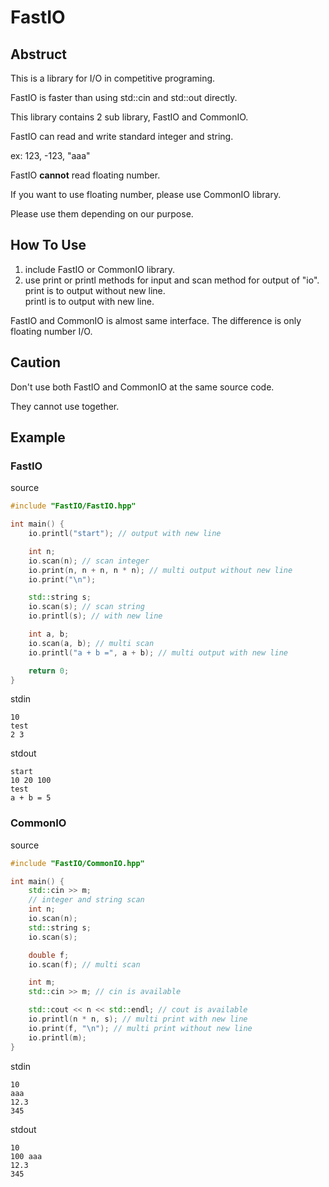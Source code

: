# FastIO

## Abstruct
This is a library for I/O in competitive programing.

FastIO is faster than using std::cin and std::out directly.

This library contains 2 sub library, FastIO and CommonIO.

FastIO can read and write standard integer and string.

ex: 123, -123, "aaa"

FastIO **cannot** read floating number.

If you want to use floating number, please use CommonIO library.

Please use them depending on our purpose.

## How To Use
1. include FastIO or CommonIO library.
1. use print or printl methods for input and scan method for output of "io".  
print is to output without new line.  
printl is to output with new line.

FastIO and CommonIO is almost same interface.
The difference is only floating number I/O.

## Caution
Don't use both FastIO and CommonIO at the same source code.

They cannot use together.

## Example 
### FastIO

source
```C++
#include "FastIO/FastIO.hpp"

int main() {
    io.printl("start"); // output with new line

    int n;
    io.scan(n); // scan integer
    io.print(n, n + n, n * n); // multi output without new line
    io.print("\n");

    std::string s;
    io.scan(s); // scan string
    io.printl(s); // with new line

    int a, b;
    io.scan(a, b); // multi scan
    io.printl("a + b =", a + b); // multi output with new line

    return 0;
}
```

stdin
```
10
test
2 3
```

stdout
```
start
10 20 100
test
a + b = 5
```

### CommonIO
source
```C++
#include "FastIO/CommonIO.hpp"

int main() {
    std::cin >> m;
    // integer and string scan
    int n;
    io.scan(n);
    std::string s;
    io.scan(s);

    double f;
    io.scan(f); // multi scan

    int m;
    std::cin >> m; // cin is available

    std::cout << n << std::endl; // cout is available
    io.printl(n * n, s); // multi print with new line
    io.print(f, "\n"); // multi print without new line
    io.printl(m);
}
```

stdin
```
10
aaa
12.3
345
```

stdout
```
10
100 aaa
12.3 
345
```